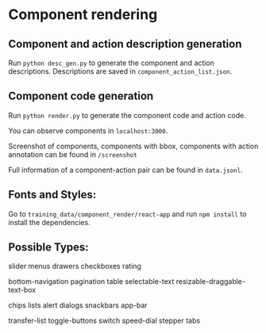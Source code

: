 # Component rendering

## Component and action description generation
Run `python desc_gen.py` to generate the component and action descriptions. Descriptions are saved in `component_action_list.json`.

## Component code generation
Run `python render.py` to generate the component code and action code. 

You can observe components in `localhost:3000`.

Screenshot of components, components with bbox, components with action annotation can be found in `/screenshot`

Full information of a component-action pair can be found in `data.jsonl`.

## Fonts and Styles:

Go to `training_data/component_render/react-app` and run `npm install` to install the dependencies.

## Possible Types:
slider menus drawers checkboxes rating

bottom-navigation pagination table selectable-text resizable-draggable-text-box

chips lists alert dialogs snackbars app-bar


transfer-list
toggle-buttons
switch
speed-dial
stepper
tabs
